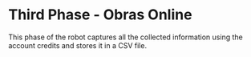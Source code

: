 <h1>Third Phase - Obras Online</h1>
<p>This phase of the robot captures all the collected information using the account credits and stores it in a CSV file.</p>
